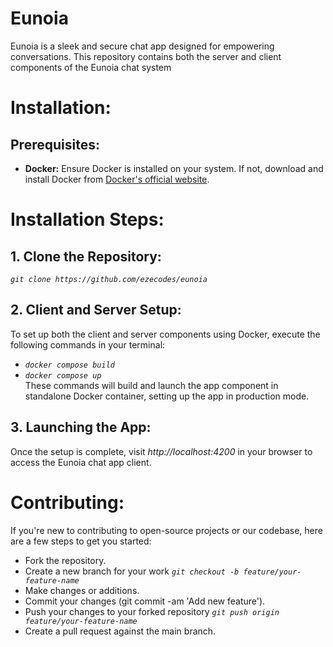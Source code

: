 # Eunoia
Eunoia is a sleek and secure chat app designed for empowering conversations. This repository contains both the server and client components of the Eunoia chat system

# Installation:
## Prerequisites:
- **Docker:** Ensure Docker is installed on your system. If not, download and install Docker from [Docker's official website](https://www.docker.com/get-started).

# Installation Steps:
## 1. Clone the Repository: 
*`git clone https://github.com/ezecodes/eunoia`*
## 2. Client and Server Setup: 
To set up both the client and server components using Docker, execute the following commands in your terminal:
- *`docker compose build`*
- *`docker compose up`* <br>
These commands will build and launch the app component in standalone Docker container, setting up the app in production mode.

## 3. Launching the App:
Once the setup is complete, visit *http://localhost:4200* in your browser to access the Eunoia chat app client.

# Contributing:
If you're new to contributing to open-source projects or our codebase, here are a few steps to get you started:
- Fork the repository.
- Create a new branch for your work *`git checkout -b feature/your-feature-name`*
- Make changes or additions.
- Commit your changes (git commit -am 'Add new feature').
- Push your changes to your forked repository *`git push origin feature/your-feature-name`*
- Create a pull request against the main branch.
